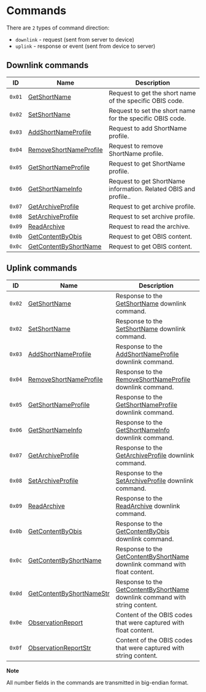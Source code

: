 # Commands

There are `2` types of command direction:

- `downlink` - request (sent from server to device)
- `uplink` - response or event (sent from device to server)


## Downlink commands

| ID     | Name                                                          | Description                                                      |
| ------ | ------------------------------------------------------------- | ---------------------------------------------------------------- |
| `0x01` | [GetShortName](./GetShortName.md#request)                     | Request to get the short name of the specific OBIS code.         |
| `0x02` | [SetShortName](./SetShortName.md#request)                     | Request to set the short name for the specific OBIS code.        |
| `0x03` | [AddShortNameProfile](./AddShortNameProfile.md#request)       | Request to add ShortName profile.                                |
| `0x04` | [RemoveShortNameProfile](./RemoveShortNameProfile.md#request) | Request to remove ShortName profile.                             |
| `0x05` | [GetShortNameProfile](./GetShortNameProfile.md#request)       | Request to get ShortName profile.                                |
| `0x06` | [GetShortNameInfo](./GetShortNameInfo.md#request)             | Request to get ShortName information. Related OBIS and profile.. |
| `0x07` | [GetArchiveProfile](./GetArchiveProfile.md#request)           | Request to get archive profile.                                  |
| `0x08` | [SetArchiveProfile](./SetArchiveProfile.md#request)           | Request to set archive profile.                                  |
| `0x09` | [ReadArchive](./ReadArchive.md#request)                       | Request to read the archive.                                     |
| `0x0b` | [GetContentByObis](./GetContentByObis.md#request)             | Request to get OBIS content.                                     |
| `0x0c` | [GetContentByShortName](./GetContentByShortName.md#request)   | Request to get OBIS content.                                     |


## Uplink commands

| ID     | Name                                                            | Description                                                                                                       |
| ------ | --------------------------------------------------------------- | ----------------------------------------------------------------------------------------------------------------- |
| `0x02` | [GetShortName](./GetShortName#response)                         | Response to the [GetShortName](./GetShortName.md#request) downlink command.                                       |
| `0x02` | [SetShortName](./SetShortName#response)                         | Response to the [SetShortName](./SetShortName.md#request) downlink command.                                       |
| `0x03` | [AddShortNameProfile](./AddShortNameProfile#response)           | Response to the [AddShortNameProfile](./AddShortNameProfile.md#request) downlink command.                         |
| `0x04` | [RemoveShortNameProfile](./RemoveShortNameProfile#response)     | Response to the [RemoveShortNameProfile](./RemoveShortNameProfile.md#request) downlink command.                   |
| `0x05` | [GetShortNameProfile](./GetShortNameProfile#response)           | Response to the [GetShortNameProfile](./GetShortNameProfile.md#request) downlink command.                         |
| `0x06` | [GetShortNameInfo](./GetShortNameInfo#response)                 | Response to the [GetShortNameInfo](./GetShortNameInfo.md#request) downlink command.                               |
| `0x07` | [GetArchiveProfile](./GetArchiveProfile#response)               | Response to the [GetArchiveProfile](./GetArchiveProfile.md#request) downlink command.                             |
| `0x08` | [SetArchiveProfile](./SetArchiveProfile#response)               | Response to the [SetArchiveProfile](./SetArchiveProfile.md#request) downlink command.                             |
| `0x09` | [ReadArchive](./ReadArchive#response)                           | Response to the [ReadArchive](./ReadArchive.md#request) downlink command.                                         |
| `0x0b` | [GetContentByObis](./GetContentByObis#response)                 | Response to the [GetContentByObis](./GetContentByObis.md#request) downlink command.                               |
| `0x0c` | [GetContentByShortName](./GetContentByShortName#response)       | Response to the [GetContentByShortName](./GetContentByShortName.md#request) downlink command with float content.  |
| `0x0d` | [GetContentByShortNameStr](./GetContentByShortNameStr#response) | Response to the [GetContentByShortName](./GetContentByShortName.md#request) downlink command with string content. |
| `0x0e` | [ObservationReport](./uplink/ObservationReport.md)              | Content of the OBIS codes that were captured with float content.                                                  |
| `0x0f` | [ObservationReportStr](./uplink/ObservationReportStr.md)        | Content of the OBIS codes that were captured with string content.                                                 |

**Note**

All number fields in the commands are transmitted in big-endian format.
